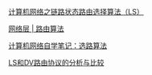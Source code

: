 [计算机网络之链路状态路由选择算法（LS）](https://blog.51cto.com/13547664/2161510)

[网络层 | 路由算法](https://zhuanlan.zhihu.com/p/32309607)

[计算机网络自学笔记：选路算法](https://www.jianshu.com/p/4a2623f0d000)

[LS和DV路由协议的分析与比较](https://blog.csdn.net/friendbkf/article/details/48808533)

